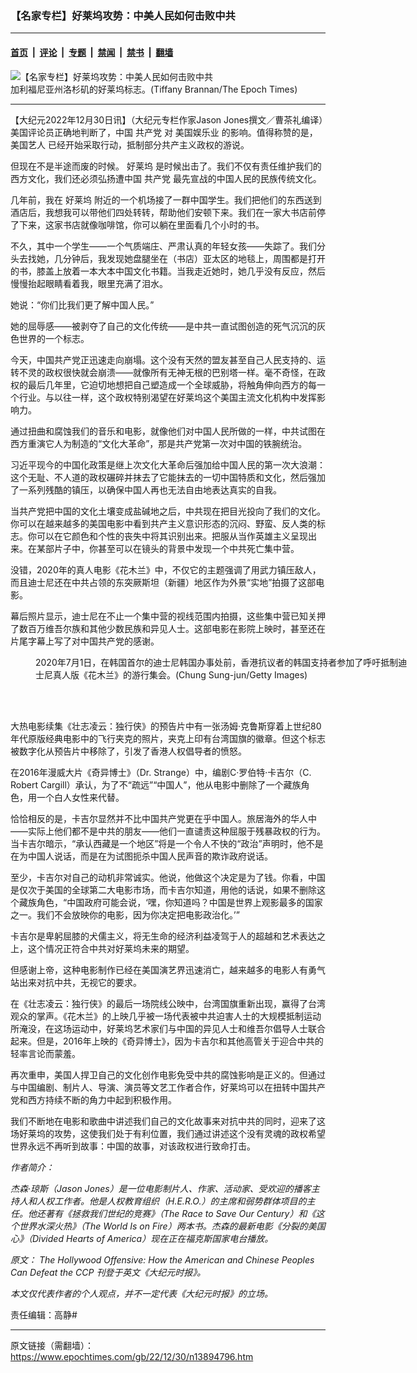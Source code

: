### 【名家专栏】好莱坞攻势：中美人民如何击败中共

---

#### [首页](../../../..?n13894796) &nbsp;|&nbsp; [评论](../../../../../epoch-comment?n13894796) &nbsp;|&nbsp; [专题](../../../../../epoch-special?n13894796) &nbsp;|&nbsp; [禁闻](../../../../../epoch-news?n13894796) &nbsp;|&nbsp; [禁书](../../../../../books?n13894796) &nbsp;|&nbsp; [翻墙](https://github.com/gfw-breaker/nogfw/blob/master/README.md?n13894796)


<div><img alt="【名家专栏】好莱坞攻势：中美人民如何击败中共" class="attachment-djy_600_400 size-djy_600_400 wp-post-image" src="https://i.epochtimes.com/assets/uploads/2022/12/id13894803-IMG_0127-1200x675-600x400.jpeg"/>
<div class="caption">
 加利福尼亚州洛杉矶的好莱坞标志。(Tiffany Brannan/The Epoch Times)
</div></div><hr/><div class="post_content" id="artbody" itemprop="articleBody">
 <!-- article content begin -->
 <p>
  【大纪元2022年12月30日讯】（大纪元专栏作家Jason Jones撰文／曹茶礼编译）美国评论员正确地判断了，中国
  <ok href="https://www.epochtimes.com/gb/tag/%E5%85%B1%E4%BA%A7%E5%85%9A.html">
   共产党
  </ok>
  对
  <ok href="https://www.epochtimes.com/gb/tag/%E7%BE%8E%E5%9B%BD%E5%A8%B1%E4%B9%90%E4%B8%9A.html">
   美国娱乐业
  </ok>
  的影响。值得称赞的是，
  <ok href="https://www.epochtimes.com/gb/tag/%E7%BE%8E%E5%9B%BD%E8%89%BA%E4%BA%BA.html">
   美国艺人
  </ok>
  已经开始采取行动，抵制部分共产主义政权的游说。
 </p>
 <p>
  但现在不是半途而废的时候。
  <ok href="https://www.epochtimes.com/gb/tag/%E5%A5%BD%E8%8E%B1%E5%9D%9E.html">
   好莱坞
  </ok>
  是时候出击了。我们不仅有责任维护我们的西方文化，我们还必须弘扬遭中国
  <ok href="https://www.epochtimes.com/gb/tag/%E5%85%B1%E4%BA%A7%E5%85%9A.html">
   共产党
  </ok>
  最先宣战的中国人民的民族传统文化。
 </p>
 <p>
  几年前，我在
  <ok href="https://www.epochtimes.com/gb/tag/%E5%A5%BD%E8%8E%B1%E5%9D%9E.html">
   好莱坞
  </ok>
  附近的一个机场接了一群中国学生。我们把他们的东西送到酒店后，我想我可以带他们四处转转，帮助他们安顿下来。我们在一家大书店前停了下来，这家书店就像咖啡馆，你可以躺在里面看几个小时的书。
 </p>
 <p>
  不久，其中一个学生——一个气质端庄、严肃认真的年轻女孩——失踪了。我们分头去找她，几分钟后，我发现她盘腿坐在（书店）亚太区的地毯上，周围都是打开的书，膝盖上放着一本大本中国文化书籍。当我走近她时，她几乎没有反应，然后慢慢抬起眼睛看着我，眼里充满了泪水。
 </p>
 <p>
  她说：“你们比我们更了解中国人民。”
 </p>
 <p>
  她的屈辱感——被剥夺了自己的文化传统——是中共一直试图创造的死气沉沉的灰色世界的一个标志。
 </p>
 <p>
  今天，中国共产党正迅速走向崩塌。这个没有天然的盟友甚至自己人民支持的、运转不灵的政权很快就会崩溃——就像所有无神无根的巴别塔一样。毫不奇怪，在政权的最后几年里，它迫切地想把自己塑造成一个全球威胁，将触角伸向西方的每一个行业。与以往一样，这个政权特别渴望在好莱坞这个美国主流文化机构中发挥影响力。
 </p>
 <p>
  通过扭曲和腐蚀我们的音乐和电影，就像他们对中国人民所做的一样，中共试图在西方重演它人为制造的“文化大革命”，那是共产党第一次对中国的铁腕统治。
 </p>
 <p>
  习近平现今的中国化政策是继上次文化大革命后强加给中国人民的第一次大浪潮：这个无耻、不人道的政权碾碎并抹去了它能抹去的一切中国特质和文化，然后强加了一系列残酷的镇压，以确保中国人再也无法自由地表达真实的自我。
 </p>
 <p>
  当共产党把中国的文化土壤变成盐碱地之后，中共现在把目光投向了我们的文化。你可以在越来越多的美国电影中看到共产主义意识形态的沉闷、野蛮、反人类的标志。你可以在它颜色和个性的丧失中将其识别出来。把服从当作英雄主义呈现出来。在某部片子中，你甚至可以在镜头的背景中发现一个中共死亡集中营。
 </p>
 <p>
  没错，2020年的真人电影《花木兰》中，不仅它的主题强调了用武力镇压敌人，而且迪士尼还在中共占领的东突厥斯坦（新疆）地区作为外景“实地”拍摄了这部电影。
 </p>
 <p>
  幕后照片显示，迪士尼在不止一个集中营的视线范围内拍摄，这些集中营已知关押了数百万维吾尔族和其他少数民族和异见人士。这部电影在影院上映时，甚至还在片尾字幕上写了对中国共产党的感谢。
 </p>
 <figure aria-describedby="caption-attachment-13894802" class="wp-caption aligncenter" id="attachment_13894802" style="width: 600px">
  <ok href="https://i.epochtimes.com/assets/uploads/2022/12/id13894802-Boycott-Mulan-1200x800.jpeg" target="_blank">
   <img alt="" class="size-large wp-image-13894802" src="https://i.epochtimes.com/assets/uploads/2022/12/id13894802-Boycott-Mulan-1200x800-600x400.jpeg"/>
  </ok>
  <br/><figcaption class="wp-caption-text" id="caption-attachment-13894802">
   2020年7月1日，在韩国首尔的迪士尼韩国办事处前，香港抗议者的韩国支持者参加了呼吁抵制迪士尼真人版《花木兰》的游行集会。(Chung Sung-jun/Getty Images)
  </figcaption><br/>
 </figure><br/>
 <p>
  大热电影续集《壮志凌云：独行侠》的预告片中有一张汤姆·克鲁斯穿着上世纪80年代原版经典电影中的飞行夹克的照片，夹克上印有台湾国旗的徽章。但这个标志被数字化从预告片中移除了，引发了香港人权倡导者的愤怒。
 </p>
 <p>
  在2016年漫威大片《奇异博士》（Dr. Strange）中，编剧C·罗伯特·卡吉尔（C. Robert Cargill）承认，为了不“疏远”“中国人”，他从电影中删除了一个藏族角色，用一个白人女性来代替。
 </p>
 <p>
  恰恰相反的是，卡吉尔显然并不比中国共产党更在乎中国人。旅居海外的华人中——实际上他们都不是中共的朋友——他们一直谴责这种屈服于残暴政权的行为。当卡吉尔暗示，“承认西藏是一个地区”将是一个令人不快的“政治”声明时，他不是在为中国人说话，而是在为试图扼杀中国人民声音的欺诈政府说话。
 </p>
 <p>
  至少，卡吉尔对自己的动机非常诚实。他说，他做这个决定是为了钱。你看，中国是仅次于美国的全球第二大电影市场，而卡吉尔知道，用他的话说，如果不删除这个藏族角色，“中国政府可能会说，‘嘿，你知道吗？中国是世界上观影最多的国家之一。我们不会放映你的电影，因为你决定把电影政治化。’”
 </p>
 <p>
  卡吉尔是卑躬屈膝的犬儒主义，将无生命的经济利益凌驾于人的超越和艺术表达之上，这个情况正符合中共对好莱坞未来的期望。
 </p>
 <p>
  但感谢上帝，这种电影制作已经在美国演艺界迅速消亡，越来越多的电影人有勇气站出来对抗中共，无视它的要求。
 </p>
 <p>
  在《壮志凌云：独行侠》的最后一场院线公映中，台湾国旗重新出现，赢得了台湾观众的掌声。《花木兰》的上映几乎被一场代表被中共迫害人士的大规模抵制运动所淹没，在这场运动中，好莱坞艺术家们与中国的异见人士和维吾尔倡导人士联合起来。但是，2016年上映的《奇异博士》，因为卡吉尔和其他高管关于迎合中共的轻率言论而蒙羞。
 </p>
 <p>
  再次重申，美国人捍卫自己的文化创作电影免受中共的腐蚀影响是正义的。但通过与中国编剧、制片人、导演、演员等文艺工作者合作，好莱坞可以在扭转中国共产党和西方持续不断的角力中起到积极作用。
 </p>
 <p>
  我们不断地在电影和歌曲中讲述我们自己的文化故事来对抗中共的同时，迎来了这场好莱坞的攻势，这使我们处于有利位置，我们通过讲述这个没有灵魂的政权希望世界永远不再听到故事：中国的故事，对该政权进行致命打击。
 </p>
 <p>
  <em>
   作者简介：
  </em>
 </p>
 <p>
  <em>
   杰森·琼斯（Jason Jones）是一位电影制片人、作家、活动家、受欢迎的播客主持人和人权工作者。他是人权教育组织（H.E.R.O.）的主席和弱势群体项目的主任。他还著有《拯救我们世纪的竞赛》（The Race to Save Our Century）和《这个世界水深火热》（The World Is on Fire）两本书。杰森的最新电影《分裂的美国心》（Divided Hearts of America）现在正在福克斯国家电台播放。
  </em>
 </p>
 <p>
  <em>
   原文：
   <ok href="http://The Hollywood Offensive: How the American and Chinese Peoples Can Defeat the CCP">
    The Hollywood Offensive: How the American and Chinese Peoples Can Defeat the CCP
   </ok>
   刊登于英文《大纪元时报》。
  </em>
 </p>
 <p>
  <em>
   本文仅代表作者的个人观点，并不一定代表《大纪元时报》的立场。
  </em>
 </p>
 <p>
  责任编辑：高静#
 </p>
 <!-- article content end -->
 <div id="below_article_ad">
 </div>
</div>


---

原文链接（需翻墙）：https://www.epochtimes.com/gb/22/12/30/n13894796.htm